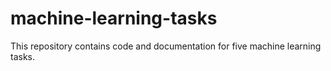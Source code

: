 # machine-learning-tasks
This repository contains code and documentation for five machine learning tasks.
